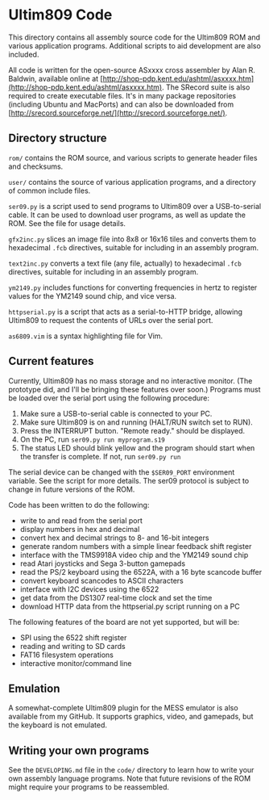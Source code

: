 Ultim809 Code
=============

This directory contains all assembly source code for the Ultim809 ROM and various application programs. Additional scripts to aid development are also included.

All code is written for the open-source ASxxxx cross assembler by Alan R. Baldwin, available online at [http://shop-pdp.kent.edu/ashtml/asxxxx.htm](http://shop-pdp.kent.edu/ashtml/asxxxx.htm). The SRecord suite is also required to create executable files. It's in many package repositories (including Ubuntu and MacPorts) and can also be downloaded from [http://srecord.sourceforge.net/](http://srecord.sourceforge.net/).


Directory structure
-------------------

`rom/` contains the ROM source, and various scripts to generate header files and checksums.

`user/` contains the source of various application programs, and a directory of common include files.

`ser09.py` is a script used to send programs to Ultim809 over a USB-to-serial cable. It can be used to download user programs, as well as update the ROM. See the file for usage details.

`gfx2inc.py` slices an image file into 8x8 or 16x16 tiles and converts them to hexadecimal `.fcb` directives, suitable for including in an assembly program.

`text2inc.py` converts a text file (any file, actually) to hexadecimal `.fcb` directives, suitable for including in an assembly program.

`ym2149.py` includes functions for converting frequencies in hertz to register values for the YM2149 sound chip, and vice versa.

`httpserial.py` is a script that acts as a serial-to-HTTP bridge, allowing Ultim809 to request the contents of URLs over the serial port.

`as6809.vim` is a syntax highlighting file for Vim.

Current features
----------------
Currently, Ultim809 has no mass storage and no interactive monitor. (The prototype did, and I'll be bringing these features over soon.) Programs must be loaded over the serial port using the following procedure:

1.  Make sure a USB-to-serial cable is connected to your PC.
2.  Make sure Ultim809 is on and running (HALT/RUN switch set to RUN).
3.  Press the INTERRUPT button. "Remote ready." should be displayed.
4.  On the PC, run `ser09.py run myprogram.s19`
5.  The status LED should blink yellow and the program should start when the transfer is complete. If not, run `ser09.py run`

The serial device can be changed with the `$SER09_PORT` environment variable. See the script for more details. The ser09 protocol is subject to change in future versions of the ROM.

Code has been written to do the following:

*  write to and read from the serial port
*  display numbers in hex and decimal
*  convert hex and decimal strings to 8- and 16-bit integers
*  generate random numbers with a simple linear feedback shift register
*  interface with the TMS9918A video chip and the YM2149 sound chip
*  read Atari joysticks and Sega 3-button gamepads
*  read the PS/2 keyboard using the 6522A, with a 16 byte scancode buffer
*  convert keyboard scancodes to ASCII characters
*  interface with I2C devices using the 6522
*  get data from the DS1307 real-time clock and set the time
*  download HTTP data from the httpserial.py script running on a PC

The following features of the board are not yet supported, but will be:

*  SPI using the 6522 shift register
*  reading and writing to SD cards
*  FAT16 filesystem operations
*  interactive monitor/command line


Emulation
---------
A somewhat-complete Ultim809 plugin for the MESS emulator is also available from my GitHub. It supports graphics, video, and gamepads, but the keyboard is not emulated.

Writing your own programs
-------------------------
See the `DEVELOPING.md` file in the `code/` directory to learn how to write your own assembly language programs. Note that future revisions of the ROM might require your programs to be reassembled.
